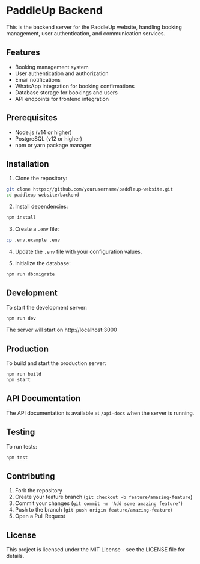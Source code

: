 # PaddleUp Backend

This is the backend server for the PaddleUp website, handling booking management, user authentication, and communication services.

## Features

- Booking management system
- User authentication and authorization
- Email notifications
- WhatsApp integration for booking confirmations
- Database storage for bookings and users
- API endpoints for frontend integration

## Prerequisites

- Node.js (v14 or higher)
- PostgreSQL (v12 or higher)
- npm or yarn package manager

## Installation

1. Clone the repository:
```bash
git clone https://github.com/yourusername/paddleup-website.git
cd paddleup-website/backend
```

2. Install dependencies:
```bash
npm install
```

3. Create a `.env` file:
```bash
cp .env.example .env
```

4. Update the `.env` file with your configuration values.

5. Initialize the database:
```bash
npm run db:migrate
```

## Development

To start the development server:

```bash
npm run dev
```

The server will start on http://localhost:3000

## Production

To build and start the production server:

```bash
npm run build
npm start
```

## API Documentation

The API documentation is available at `/api-docs` when the server is running.

## Testing

To run tests:

```bash
npm test
```

## Contributing

1. Fork the repository
2. Create your feature branch (`git checkout -b feature/amazing-feature`)
3. Commit your changes (`git commit -m 'Add some amazing feature'`)
4. Push to the branch (`git push origin feature/amazing-feature`)
5. Open a Pull Request

## License

This project is licensed under the MIT License - see the LICENSE file for details. 